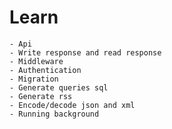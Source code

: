# Learn 
    - Api 
    - Write response and read response 
    - Middleware 
    - Authentication 
    - Migration 
    - Generate queries sql 
    - Generate rss 
    - Encode/decode json and xml 
    - Running background
